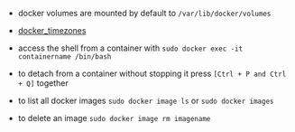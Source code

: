 - docker volumes are mounted by default to ```/var/lib/docker/volumes```

- [docker_timezones](https://github.com/voulix/selfhosted-simplified/blob/main/docker_timezones)

- access the shell from a container with ```sudo docker exec -it containername /bin/bash```

- to detach from a container without stopping it press ```[Ctrl + P and Ctrl + Q]``` together

- to list all docker images ```sudo docker image ls``` or ```sudo docker images```

- to delete an image ```sudo docker image rm imagename```